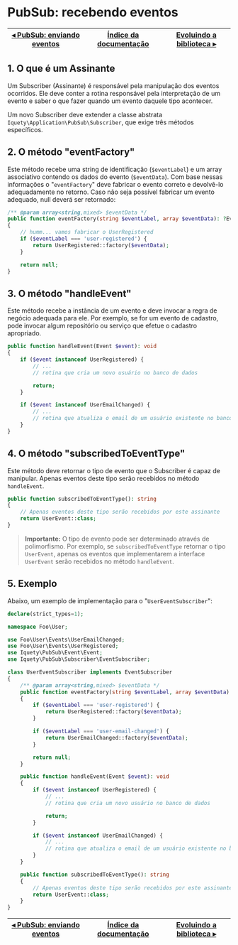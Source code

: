 # PubSub: recebendo eventos

[◂ PubSub: enviando eventos](12-pubsub-enviando-eventos.md) | [Índice da documentação](indice.md) | [Evoluindo a biblioteca ▸](99-evoluindo.md)
-- | -- | --

## 1. O que é um Assinante

Um Subscriber (Assinante) é responsável pela manipulação dos eventos ocorridos.
Ele deve conter a rotina responsável pela interpretação de um evento e saber o
que fazer quando um evento daquele tipo acontecer.

Um novo Subscriber deve extender a classe abstrata `Iquety\Application\PubSub\Subscriber`,
que exige três métodos específicos.

## 2. O método "eventFactory"

Este método recebe uma string de identificação (`$eventLabel`) e um array associativo
contendo os dados do evento (`$eventData`). Com base nessas informações o "`eventFactory`"
deve fabricar o evento correto e devolvê-lo adequadamente no retorno. Caso não seja
possível fabricar um evento adequado, null deverá ser retornado:

```php
/** @param array<string,mixed> $eventData */
public function eventFactory(string $eventLabel, array $eventData): ?Event
{
    // humm... vamos fabricar o UserRegistered
    if ($eventLabel === 'user-registered') { 
        return UserRegistered::factory($eventData);
    }

    return null;
}
```

## 3. O método "handleEvent"

Este método recebe a instância de um evento e deve invocar a regra de negócio adequada
para ele. Por exemplo, se for um evento de cadastro, pode invocar algum repositório
ou serviço que efetue o cadastro apropriado.

```php
public function handleEvent(Event $event): void
{
    if ($event instanceof UserRegistered) {
        // ...
        // rotina que cria um novo usuário no banco de dados

        return;
    }

    if ($event instanceof UserEmailChanged) {
        // ...
        // rotina que atualiza o email de um usuário existente no banco de dados
    }
}
```

## 4. O método "subscribedToEventType"

Este método deve retornar o tipo de evento que o Subscriber é capaz de manipular.
Apenas eventos deste tipo serão recebidos no método `handleEvent`.

```php
public function subscribedToEventType(): string
{
    // Apenas eventos deste tipo serão recebidos por este assinante
    return UserEvent::class;
}
```

> **Importante:** O tipo de evento pode ser determinado através de polimorfismo.
Por exemplo, se `subscribedToEventType` retornar o tipo `UserEvent`, apenas os
eventos que implementarem a interface `UserEvent` serão recebidos no método `handleEvent`.

## 5. Exemplo

Abaixo, um exemplo de implementação para o "`UserEventSubscriber`":

```php
declare(strict_types=1);

namespace Foo\User;

use Foo\User\Events\UserEmailChanged;
use Foo\User\Events\UserRegistered;
use Iquety\PubSub\Event\Event;
use Iquety\PubSub\Subscriber\EventSubscriber;

class UserEventSubscriber implements EventSubscriber
{
    /** @param array<string,mixed> $eventData */
    public function eventFactory(string $eventLabel, array $eventData): ?Event
    {
        if ($eventLabel === 'user-registered') {
            return UserRegistered::factory($eventData);
        }

        if ($eventLabel === 'user-email-changed') {
            return UserEmailChanged::factory($eventData);
        }

        return null;
    }

    public function handleEvent(Event $event): void
    {
        if ($event instanceof UserRegistered) {
            // ...
            // rotina que cria um novo usuário no banco de dados

            return;
        }

        if ($event instanceof UserEmailChanged) {
            // ...
            // rotina que atualiza o email de um usuário existente no banco de dados
        }
    }

    public function subscribedToEventType(): string
    {
        // Apenas eventos deste tipo serão recebidos por este assinante
        return UserEvent::class;
    }
}
```

[◂ PubSub: enviando eventos](12-pubsub-enviando-eventos.md) | [Índice da documentação](indice.md) | [Evoluindo a biblioteca ▸](99-evoluindo.md)
-- | -- | --

